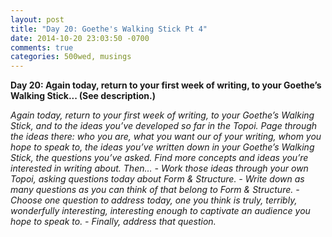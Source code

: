 ```yaml
---
layout: post
title: "Day 20: Goethe's Walking Stick Pt 4"
date: 2014-10-20 23:03:50 -0700
comments: true
categories: 500wed, musings
---
```


__Day 20: Again today, return to your first week of writing, to your Goethe’s Walking Stick... (See description.)__

_Again today, return to your first week of writing, to your Goethe’s Walking Stick, and to the ideas you’ve developed so far in the Topoi. Page through the ideas there: who you are, what you want our of your writing, whom you hope to speak to, the ideas you’ve written down in your Goethe’s Walking Stick, the questions you’ve asked. Find more concepts and ideas you’re interested in writing about. Then… - Work those ideas through your own Topoi, asking questions today about Form & Structure. - Write down as many questions as you can think of that belong to Form & Structure. - Choose one question to address today, one you think is truly, terribly, wonderfully interesting, interesting enough to captivate an audience you hope to speak to. - Finally, address that question._

